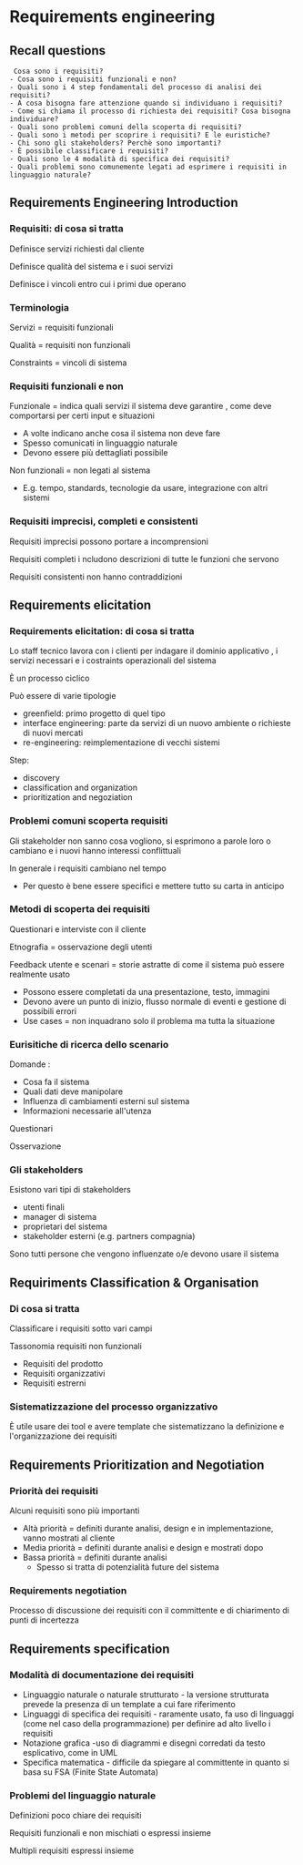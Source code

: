   # Requirements engineering

  ## Recall questions
     Cosa sono i requisiti?
    - Cosa sono i requisiti funzionali e non? 
    - Quali sono i 4 step fondamentali del processo di analisi dei requisiti?
    - A cosa bisogna fare attenzione quando si individuano i requisiti? 
    - Come si chiama il processo di richiesta dei requisiti? Cosa bisogna individuare? 
    - Quali sono problemi comuni della scoperta di requisiti? 
    - Quali sono i metodi per scoprire i requisiti? E le euristiche?
    - Chi sono gli stakeholders? Perchè sono importanti?
    - È possibile classificare i requisiti? 
    - Quali sono le 4 modalità di specifica dei requisiti? 
    - Quali problemi sono comunemente legati ad esprimere i requisiti in linguaggio naturale? 
 

## Requirements Engineering Introduction
### Requisiti: di cosa si tratta  
 Definisce  servizi richiesti dal cliente  

 Definisce  qualità del sistema e i suoi servizi 

 Definisce i vincoli entro cui i primi due operano
### Terminologia 
 Servizi =  requisiti funzionali 

 Qualità =  requisiti non funzionali 

 Constraints =  vincoli di sistema 
###  Requisiti funzionali e non 
Funzionale =  indica  quali servizi il sistema deve garantire , come deve comportarsi per certi input e situazioni
  - A volte indicano anche cosa il sistema non deve fare
  - Spesso comunicati in linguaggio naturale
  - Devono essere più dettagliati possibile
  
Non funzionali =  non legati al sistema 
  - E.g. tempo, standards, tecnologie da usare, integrazione con altri sistemi
  
###  Requisiti imprecisi, completi e consistenti 
 Requisiti imprecisi possono portare a incomprensioni 

 Requisiti  completi  i ncludono descrizioni di tutte le funzioni che servono 

Requisiti  consistenti non hanno contraddizioni 
## Requirements elicitation
###  Requirements elicitation: di cosa si tratta  
 Lo staff tecnico lavora con i clienti per indagare il  dominio applicativo , i  servizi necessari  e i  costraints operazionali   del sistema
 
 È un processo  ciclico 

 Può essere di varie tipologie
 - greenfield: primo progetto di quel tipo
 - interface engineering: parte da servizi di un nuovo ambiente o richieste di nuovi mercati
 - re-engineering: reimplementazione di vecchi sistemi

Step: 
- discovery
- classification and organization
- prioritization and negoziation

###  Problemi comuni scoperta requisiti 
 Gli stakeholder non sanno cosa vogliono, si esprimono a parole loro o cambiano e i nuovi hanno  interessi conflittuali 

In generale i requisiti  cambiano nel tempo 
- Per questo è bene essere specifici e mettere tutto su carta in anticipo
###  Metodi di scoperta dei requisiti 
Questionari  e  interviste  con il cliente

Etnografia  = osservazione degli utenti

 Feedback utente e scenari   =  storie astratte  di come il sistema può essere realmente usato 
- Possono essere completati da una presentazione, testo, immagini
- Devono avere un  punto di inizio, flusso normale di eventi  e  gestione di possibili errori 
-  Use cases  = non inquadrano solo il problema ma tutta la situazione

###  Eurisitiche di ricerca dello scenario  
Domande :
 -  Cosa fa  il sistema
 -  Quali dati  deve manipolare
 - Influenza di cambiamenti esterni sul sistema
 - Informazioni necessarie all'utenza

Questionari

Osservazione  

###  Gli stakeholders 
Esistono vari tipi di stakeholders
  - utenti finali
  - manager di sistema
  - proprietari del sistema
  - stakeholder esterni (e.g. partners compagnia)

Sono tutti  persone che vengono influenzate o/e devono usare il sistema 
## Requiriments Classification & Organisation
###  Di cosa si tratta 
  Classificare i requisiti sotto vari campi 

 Tassonomia requisiti non funzionali
- Requisiti del prodotto
- Requisiti organizzativi
- Requisiti estrerni
###  Sistematizzazione del processo organizzativo  
 È utile usare dei tool e avere template che  sistematizzano la definizione e l'organizzazione dei requisiti 
## Requirements Prioritization and Negotiation
###  Priorità dei requisiti 
Alcuni requisiti sono più importanti
-  Altà priorità  = definiti durante analisi, design e in implementazione,  vanno mostrati al cliente 
-  Media priorità  = definiti durante analisi e design e mostrati dopo
-  Bassa priorità  = definiti durante analisi
    - Spesso si tratta di potenzialità future del sistema
###  Requirements negotiation 
 Processo di  discussione dei requisiti con il committente e di chiarimento di punti di incertezza 
## Requirements specification
###  Modalità di documentazione dei requisiti 
- Linguaggio  naturale  o  naturale strutturato  - la versione strutturata prevede la presenza di un template a cui fare riferimento
-  Linguaggi di specifica dei requisiti  - raramente usato, fa uso di linguaggi (come nel caso della programmazione) per definire ad alto livello i requisiti
-  Notazione grafica  -uso di diagrammi e disegni corredati da testo esplicativo, come in  UML 
-  Specifica matematica   - difficile da spiegare al committente in quanto si basa su  FSA  (Finite State Automata)
###  Problemi del linguaggio naturale 
 Definizioni poco chiare dei requisiti 
  
 Requisiti funzionali e non mischiati o espressi insieme 

Multipli requisiti espressi insieme  